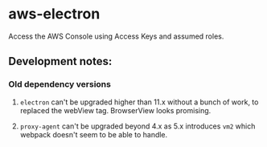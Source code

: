 # aws-electron
Access the AWS Console using Access Keys and assumed roles.

## Development notes:
### Old dependency versions
1. `electron` can't be upgraded higher than 11.x without a bunch of work, to
   replaced the webView tag.  BrowserView looks promising.

1. `proxy-agent` can't be upgraded beyond 4.x as 5.x introduces `vm2` which webpack
   doesn't seem to be able to handle.
